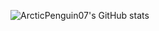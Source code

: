 ![ArcticPenguin07's GitHub stats](https://github-readme-stats.vercel.app/api?username=arcticpenguin07&show_icons=true&theme=radical)
